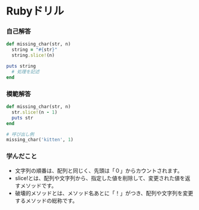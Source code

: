 # Rubyドリル
### 自己解答
```ruby
def missing_char(str, n)
  string = "#{str}"
  string.slice!(n)

puts string
  # 処理を記述
end
```

### 模範解答
```ruby
def missing_char(str, n)
  str.slice!(n - 1)
  puts str
end

# 呼び出し例
missing_char('kitten', 1)
```

### 学んだこと
- 文字列の順番は、配列と同じく、先頭は「０」からカウントされます。
- slice!とは、配列や文字列から、指定した値を削除して、変更された値を返すメソッドです。
- 破壊的メソッドとは、メソッド名あとに「！」がつき、配列や文字列を変更するメソッドの総称です。
